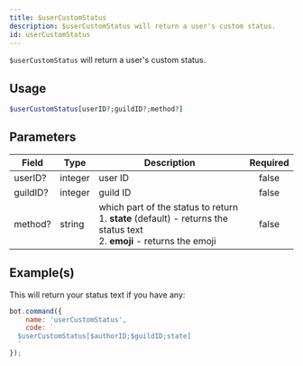 ```yaml
---
title: $userCustomStatus
description: $userCustomStatus will return a user's custom status.
id: userCustomStatus
---
```


`$userCustomStatus` will return a user's custom status.

## Usage

```php
$userCustomStatus[userID?;guildID?;method?]
```

## Parameters

| Field    | Type    | Description                                                                                                                        | Required |
|----------|---------|------------------------------------------------------------------------------------------------------------------------------------|:--------:|
| userID?  | integer | user ID                                                                                                                            |  false   |
| guildID? | integer | guild ID                                                                                                                           |  false   |
| method?  | string  | which part of the status to return <br /> 1. **state** (default) - returns the status text <br /> 2. **emoji** - returns the emoji |  false   |

## Example(s)

This will return your status text if you have any:

```javascript
bot.command({
    name: 'userCustomStatus',
    code: `
  $userCustomStatus[$authorID;$guildID;state]
  `
});
```
